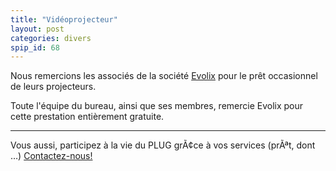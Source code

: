 ```yaml
---
title: "Vidéoprojecteur"
layout: post
categories: divers
spip_id: 68
---
```

Nous remercions les associés de la société [Evolix](http://www.evolix.fr) pour le prêt occasionnel de leurs projecteurs.

Toute l'équipe du bureau, ainsi que ses membres, remercie Evolix pour cette prestation entièrement gratuite.


----
Vous aussi, participez à la vie du PLUG grÃ¢ce à vos services (prÃªt, dont …)
[Contactez-nous!](/contact/)
